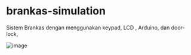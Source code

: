 # brankas-simulation
Sistem Brankas dengan menggunakan keypad, LCD , Arduino, dan door-lock,

![image](https://github.com/user-attachments/assets/50d69d43-e504-45a5-961e-384af0da7582)
